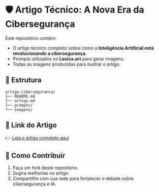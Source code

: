 # 🛡️ Artigo Técnico: A Nova Era da Cibersegurança

Este repositório contém:
- O artigo técnico completo sobre como a **Inteligência Artificial está revolucionando a cibersegurança**.
- Prompts utilizados no **Lexica.art** para gerar imagens.
- Todas as imagens produzidas para ilustrar o artigo.

## 📂 Estrutura
```
artigo-ciberseguranca/
├── README.md
├── artigo.md
├── prompts/
└── imagens/
```

## 🔗 Link do Artigo
👉 [Leia o artigo completo aqui](https://github.com/Nelito-Carlos21/Artigo--A_Nova_Era_da_Ciberseguranca/blob/main/artigo.md)

## 🚀 Como Contribuir
1. Faça um fork deste repositório.  
2. Sugira melhorias no artigo.  
3. Compartilhe com sua rede para fortalecer o debate sobre cibersegurança e IA.  
